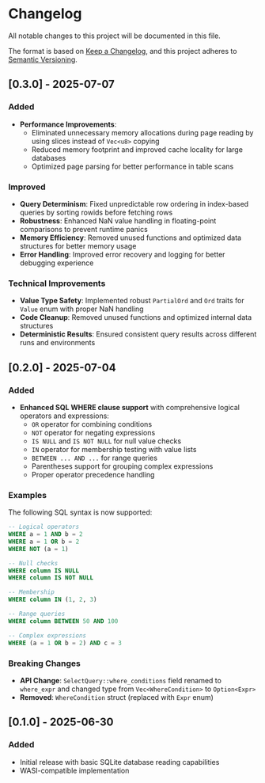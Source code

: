 # Changelog

All notable changes to this project will be documented in this file.

The format is based on [Keep a Changelog](https://keepachangelog.com/en/1.0.0/),
and this project adheres to [Semantic Versioning](https://semver.org/spec/v2.0.0.html).

## [0.3.0] - 2025-07-07

### Added
- **Performance Improvements**:
  - Eliminated unnecessary memory allocations during page reading by using slices instead of `Vec<u8>` copying
  - Reduced memory footprint and improved cache locality for large databases
  - Optimized page parsing for better performance in table scans

### Improved
- **Query Determinism**: Fixed unpredictable row ordering in index-based queries by sorting rowids before fetching rows
- **Robustness**: Enhanced NaN value handling in floating-point comparisons to prevent runtime panics
- **Memory Efficiency**: Removed unused functions and optimized data structures for better memory usage
- **Error Handling**: Improved error recovery and logging for better debugging experience

### Technical Improvements
- **Value Type Safety**: Implemented robust `PartialOrd` and `Ord` traits for `Value` enum with proper NaN handling
- **Code Cleanup**: Removed unused functions and optimized internal data structures
- **Deterministic Results**: Ensured consistent query results across different runs and environments

## [0.2.0] - 2025-07-04

### Added
- **Enhanced SQL WHERE clause support** with comprehensive logical operators and expressions:
  - `OR` operator for combining conditions
  - `NOT` operator for negating expressions
  - `IS NULL` and `IS NOT NULL` for null value checks
  - `IN` operator for membership testing with value lists
  - `BETWEEN ... AND ...` for range queries
  - Parentheses support for grouping complex expressions
  - Proper operator precedence handling

### Examples
The following SQL syntax is now supported:

```sql
-- Logical operators
WHERE a = 1 AND b = 2
WHERE a = 1 OR b = 2
WHERE NOT (a = 1)

-- Null checks
WHERE column IS NULL
WHERE column IS NOT NULL

-- Membership
WHERE column IN (1, 2, 3)

-- Range queries
WHERE column BETWEEN 50 AND 100

-- Complex expressions
WHERE (a = 1 OR b = 2) AND c = 3
```

### Breaking Changes
- **API Change**: `SelectQuery::where_conditions` field renamed to `where_expr` and changed type from `Vec<WhereCondition>` to `Option<Expr>`
- **Removed**: `WhereCondition` struct (replaced with `Expr` enum)

## [0.1.0] - 2025-06-30

### Added
- Initial release with basic SQLite database reading capabilities
- WASI-compatible implementation